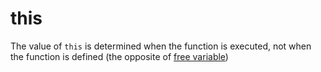 # this
The value of `this` is determined when the function is executed, not when the function is defined (the opposite of [free variable](./closure.md))
##